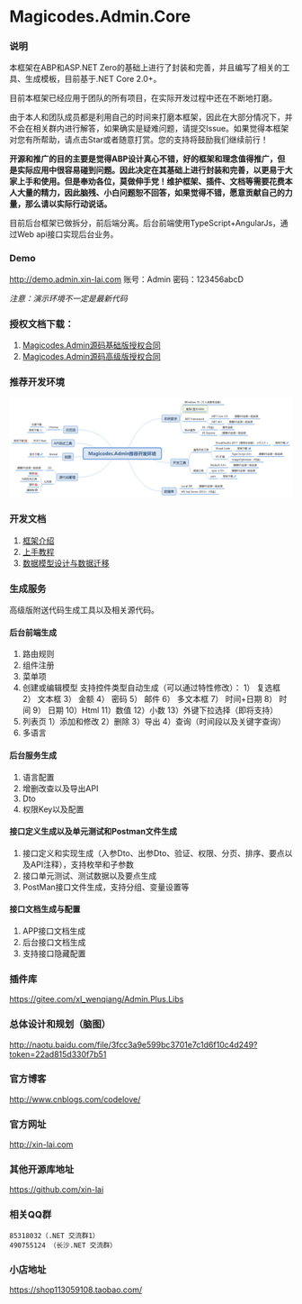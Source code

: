 # Magicodes.Admin.Core
### 说明
本框架在ABP和ASP.NET Zero的基础上进行了封装和完善，并且编写了相关的工具、生成模板，目前基于.NET Core 2.0+。

目前本框架已经应用于团队的所有项目，在实际开发过程中还在不断地打磨。

由于本人和团队成员都是利用自己的时间来打磨本框架，因此在大部分情况下，并不会在相关群内进行解答，如果确实是疑难问题，请提交Issue。如果觉得本框架对您有所帮助，请点击Star或者随意打赏。您的支持将鼓励我们继续前行！

**开源和推广的目的主要是觉得ABP设计真心不错，好的框架和理念值得推广，但是实际应用中很容易碰到问题。因此决定在其基础上进行封装和完善，以更易于大家上手和使用。但是奉劝各位，莫做伸手党！维护框架、插件、文档等需要花费本人大量的精力，因此脑残、小白问题恕不回答，如果觉得不错，愿意贡献自己的力量，那么请以实际行动说话。**

目前后台框架已做拆分，前后端分离。后台前端使用TypeScript+AngularJs，通过Web api接口实现后台业务。

### Demo
http://demo.admin.xin-lai.com
账号：Admin
密码：123456abcD

_注意：演示环境不一定是最新代码_

### 授权文档下载：
1. [Magicodes.Admin源码基础版授权合同](Magicodes.Admin源码基础版授权合同.doc)
2. [Magicodes.Admin源码高级版授权合同](Magicodes.Admin源码高级版授权合同.doc)

### 推荐开发环境
![推荐开发环境](/documents/Magicodes.Admin推荐开发环境.png)

### 开发文档
1. [框架介绍](documents/教程/1.框架介绍.md)
2. [上手教程](documents/教程/2.上手教程)
3. [数据模型设计与数据迁移](documents/教程/3.数据模型设计与数据迁移.md)

### 生成服务
 高级版附送代码生成工具以及相关源代码。

 #### 后台前端生成
 1. 路由规则
 2. 组件注册
 3. 菜单项
 4. 创建或编辑模型
	支持控件类型自动生成（可以通过特性修改）：
	1） 复选框
	2） 文本框
	3） 金额
	4） 密码
	5） 邮件
	6） 多文本框
	7） 时间+日期
	8） 时间
	9） 日期
	10）Html
	11）数值
	12）小数
	13）外键下拉选择（即将支持）
5. 列表页
	1）添加和修改
	2）删除
	3）导出
	4）查询（时间段以及关键字查询）
6. 多语言

#### 后台服务生成
1. 语言配置
2. 增删改查以及导出API
3. Dto
4. 权限Key以及配置


#### 接口定义生成以及单元测试和Postman文件生成
1. 接口定义和实现生成（入参Dto、出参Dto、验证、权限、分页、排序、要点以及API注释），支持枚举和子参数
2. 接口单元测试、测试数据以及要点生成
3. PostMan接口文件生成，支持分组、变量设置等

#### 接口文档生成与配置
1. APP接口文档生成
2. 后台接口文档生成
3. 支持接口隐藏配置

### 插件库
https://gitee.com/xl_wenqiang/Admin.Plus.Libs

### 总体设计和规划（脑图）
http://naotu.baidu.com/file/3fcc3a9e599bc3701e7c1d6f10c4d249?token=22ad815d330f7b51

### 官方博客
http://www.cnblogs.com/codelove/

### 官方网址
http://xin-lai.com

### 其他开源库地址
https://github.com/xin-lai

### 相关QQ群
    85318032（.NET 交流群1）
    490755124 （长沙.NET 交流群）

### 小店地址
https://shop113059108.taobao.com/